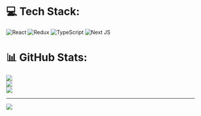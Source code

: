 
# 💻 Tech Stack:
![React](https://img.shields.io/badge/react-%2320232a.svg?style=for-the-badge&logo=react&logoColor=%2361DAFB) ![Redux](https://img.shields.io/badge/redux-%23593d88.svg?style=for-the-badge&logo=redux&logoColor=white) ![TypeScript](https://img.shields.io/badge/typescript-%23007ACC.svg?style=for-the-badge&logo=typescript&logoColor=white) ![Next JS](https://img.shields.io/badge/Next-black?style=for-the-badge&logo=next.js&logoColor=white)
# 📊 GitHub Stats:
![](https://github-readme-stats.vercel.app/api?username=NikSerdu&theme=dark&hide_border=false&include_all_commits=false&count_private=false)<br/>
![](https://github-readme-streak-stats.herokuapp.com/?user=NikSerdu&theme=dark&hide_border=false)<br/>
![](https://github-readme-stats.vercel.app/api/top-langs/?username=NikSerdu&theme=dark&hide_border=false&include_all_commits=false&count_private=false&layout=compact)

---
[![](https://visitcount.itsvg.in/api?id=NikSerdu&icon=0&color=0)](https://visitcount.itsvg.in)

<!-- Proudly created with GPRM ( https://gprm.itsvg.in ) -->




